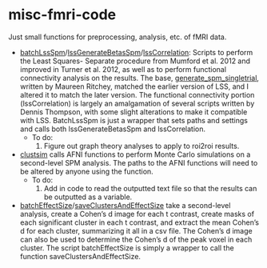 misc-fmri-code
==============

Just small functions for preprocessing, analysis, etc. of fMRI data.

* [batchLssSpm](./batchLssSpm.m)/[lssGenerateBetasSpm](lssGenerateBetasSpm.m)/[lssCorrelation](./lssCorrelation.m): Scripts to perform the Least Squares- Separate procedure from Mumford et al. 2012 and improved in Turner et al. 2012, as well as to perform functional connectivity analysis on the results. The base, [generate_spm_singletrial](https://github.com/ritcheym/fmri_misc/blob/master/generate_spm_singletrial.m), written by Maureen Ritchey, matched the earlier version of LSS, and I altered it to match the later version. The functional connectivity portion (lssCorrelation) is largely an amalgamation of several scripts written by Dennis Thompson, with some slight alterations to make it compatible with LSS. BatchLssSpm is just a wrapper that sets paths and settings and calls both lssGenerateBetasSpm and lssCorrelation.
  * To do:
    1. Figure out graph theory analyses to apply to roi2roi results.
* [clustsim](./clustsim.m) calls AFNI functions to perform Monte Carlo simulations on a second-level SPM analysis. The paths to the AFNI functions will need to be altered by anyone using the function.
  * To do:
    1. Add in code to read the outputted text file so that the results can be outputted as a variable. 
* [batchEffectSize](./batchEffectSize.m)/[saveClustersAndEffectSize](./saveClustersAndEffectSize.m) take a second-level analysis, create a Cohen’s d image for each t contrast, create masks of each significant cluster in each t contrast, and extract the mean Cohen’s d for each cluster, summarizing it all in a csv file. The Cohen’s d image can also be used to determine the Cohen’s d of the peak voxel in each cluster. The script batchEffectSize is simply a wrapper to call the function saveClustersAndEffectSize. 
